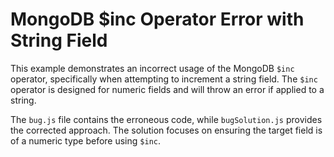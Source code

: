 # MongoDB $inc Operator Error with String Field

This example demonstrates an incorrect usage of the MongoDB `$inc` operator, specifically when attempting to increment a string field.  The `$inc` operator is designed for numeric fields and will throw an error if applied to a string.

The `bug.js` file contains the erroneous code, while `bugSolution.js` provides the corrected approach.  The solution focuses on ensuring the target field is of a numeric type before using `$inc`.
